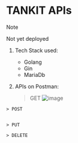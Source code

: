 # TANKIT APIs

> [!NOTE]
> Not yet deployed 

1. Tech Stack used:
   * Golang
   * Gin
   * MariaDb


  1. APIs on Postman:
     > GET
     ![image](https://github.com/MathildaShongwe15/ApiTankItRepo/assets/156072510/95f86dfe-d0b3-4871-ac25-fe59ce8cb2b6)

    > POST


    > PUT

    > DELETE
    
